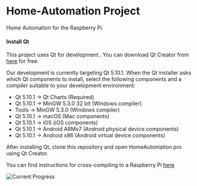 # Home-Automation Project 

Home Automation for the Raspberry Pi.  

#### Install Qt

This project uses Qt for development.. You can download Qt Creator from [here](https://www.qt.io/download-qt-installer) for free.

Our development is currently targeting Qt 5.10.1. When the Qt installer asks which Qt components to install, select the following components and a compiler suitable to your development environment:

- Qt 5.10.1 -> Qt Charts (Required)
- Qt 5.10.1 -> MinGW 5.3.0 32 bit  (Windows compiler)
- Tools -> MinGW 5.3.0 (Windows compiler)
- Qt 5.10.1 -> macOS (Mac components)
- Qt 5.10.1 -> iOS (iOS components)
- Qt 5.10.1 -> Android ARMv7 (Android physical device components)
- Qt 5.10.1 -> Android x86 (Android virtual device components)

After installing Qt, clone this repository and open HomeAutomation.pro using Qt Creator.

You can find instructions for cross-compiling to a Raspberry Pi [here](http://wiki.qt.io/Raspberry_Pi_Beginners_Guide)

![Current Progress](https://i.imgur.com/2FSXuZ1.png)



